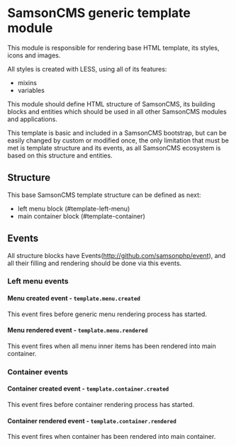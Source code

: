 # SamsonCMS generic template module
This module is responsible for rendering base HTML template,
its styles, icons and images. 

All styles is created with LESS, using all of its features:
* mixins
* variables

This module should define HTML structure of SamsonCMS, its building blocks
and entities which should be used in all other SamsonCMS modules and applications.

This template is basic and included in a SamsonCMS bootstrap, but can be easily changed 
by custom or modified once, the only limitation that must be met is template structure and
its events, as all SamsonCMS ecosystem is based on this structure and entities.

## Structure
This base SamsonCMS template structure can be defined as next:
* left menu block (#template-left-menu)
* main container block (#template-container)

## Events
All structure blocks have Events(http://github.com/samsonphp/event), and all
their filling and rendering should be done via this events.

### Left menu events
#### Menu created event - ```template.menu.created```
This event fires before generic menu rendering process has started.

#### Menu rendered event - ```template.menu.rendered```
This event fires when all menu inner items has been rendered into main container.

### Container events
#### Container created event - ```template.container.created```
This event fires before container rendering process has started.

#### Container rendered event - ```template.container.rendered```
This event fires when container has been rendered into main container.


